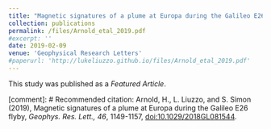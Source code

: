 ```yaml
---
title: "Magnetic signatures of a plume at Europa during the Galileo E26 flyby"
collection: publications
permalink: /files/Arnold_etal_2019.pdf
#excerpt: ''
date: 2019-02-09
venue: 'Geophysical Research Letters'
#paperurl: 'http://lukeliuzzo.github.io/files/Arnold_etal_2019.pdf'
---
```


This study was published as a <i>Featured Article</i>.

[comment]: # Recommended citation: Arnold, H., L. Liuzzo, and S. Simon (2019), Magnetic signatures of a plume at Europa during the Galileo E26 flyby, <i>Geophys. Res. Lett., 46</i>, 1149-1157, [doi:10.1029/2018GL081544](https://doi.org/10.1029/2018GL081544).
